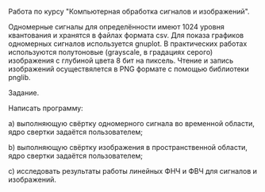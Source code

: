 Работа по курсу "Компьютерная обработка сигналов и изображений".

Одномерные сигналы для определённости имеют 1024 уровня квантования и хранятся в файлах формата csv. 
Для показа графиков одномерных сигналов используется gnuplot.
В практических работах используются полутоновые (grayscale, в градациях серого) изображения с глубиной цвета 8 бит на пиксель. 
Чтение и запись изображений осуществялется в PNG формате с помощью библиотеки pnglib.

Задание.

Написать программу:

a)	выполняющую свёртку одномерного сигнала во временной области, ядро свертки задаётся пользователем; 

b)	выполняющую свёртку изображения в пространственной области, ядро свертки задаётся пользователем;

c)	исследовать результаты работы линейных ФНЧ и ФВЧ для сигналов и изображений.

